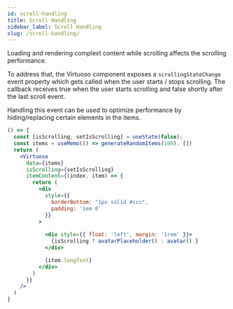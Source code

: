 ```yaml
---
id: scroll-handling
title: Scroll Handling
sidebar_label: Scroll Handling
slug: /scroll-handling/
---
```


Loading and rendering complext content while scrolling affects the scrolling performance.

To address that, the Virtuoso component exposes a `scrollingStateChange` event property which gets called when the user starts / stops scrolling.
The callback receives true when the user starts scrolling and false shortly after the last scroll event.

Handling this event can be used to optimize performance by hiding/replacing certain elements in the items.

```jsx live
() => {
  const [isScrolling, setIsScrolling] = useState(false);
  const items = useMemo(() => generateRandomItems(100), [])
  return (
    <Virtuoso
      data={items}
      isScrolling={setIsScrolling}
      itemContent={(index, item) => {
        return (
          <div
            style={{
              borderBottom: "1px solid #ccc",
              padding: '1em 0'
            }}
          >
            
            <div style={{ float: 'left', margin: '1rem' }}>
              {isScrolling ? avatarPlaceholder() : avatar() }
            </div>

            {item.longText}
          </div>
        )
      }}
    />
  )
}
```
